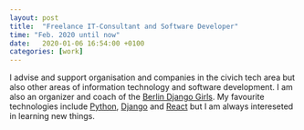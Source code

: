 ```yaml
---
layout: post
title:  "Freelance IT-Consultant and Software Developer"
time: "Feb. 2020 until now"
date:   2020-01-06 16:54:00 +0100
categories: [work]
---
```

I advise and support organisation and companies in the civich tech area but also other areas of information technology and software development. I am also an organizer and coach of the [Berlin Django Girls]. My favourite technologies include [Python], [Django] and [React] but I am always intereseted in learning new things.



[Berlin Django Girls]: https://djangogirls.org/berlin/
[Python]: https://www.python.org/
[Django]: https://www.djangoproject.com/
[React]: https://reactjs.org/

